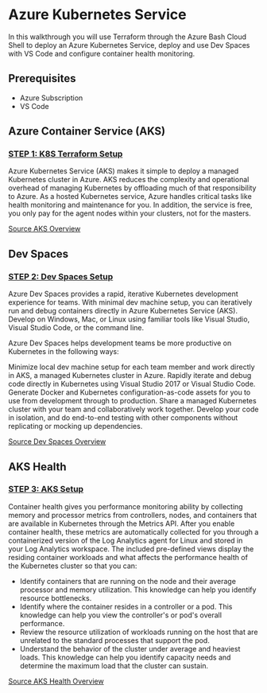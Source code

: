 # Azure Kubernetes Service 
In this walkthrough you will use Terraform through the Azure Bash Cloud Shell to deploy an Azure Kubernetes Service, deploy and use Dev Spaces with VS Code and configure container health monitoring.

## Prerequisites
* Azure Subscription
* VS Code

## Azure Container Service (AKS)

### [STEP 1: K8S Terraform Setup](./K8S_setup_guide.md)

Azure Kubernetes Service (AKS) makes it simple to deploy a managed Kubernetes cluster in Azure. AKS reduces the complexity and operational overhead of managing Kubernetes by offloading much of that responsibility to Azure. As a hosted Kubernetes service, Azure handles critical tasks like health monitoring and maintenance for you. In addition, the service is free, you only pay for the agent nodes within your clusters, not for the masters.

[Source AKS Overview](https://docs.microsoft.com/en-gb/azure/aks/intro-kubernetes)

## Dev Spaces

### [STEP 2: Dev Spaces Setup](./DevSpaces_guide.md)

Azure Dev Spaces provides a rapid, iterative Kubernetes development experience for teams. With minimal dev machine setup, you can iteratively run and debug containers directly in Azure Kubernetes Service (AKS). Develop on Windows, Mac, or Linux using familiar tools like Visual Studio, Visual Studio Code, or the command line.

Azure Dev Spaces helps development teams be more productive on Kubernetes in the following ways:

Minimize local dev machine setup for each team member and work directly in AKS, a managed Kubernetes cluster in Azure.
Rapidly iterate and debug code directly in Kubernetes using Visual Studio 2017 or Visual Studio Code.
Generate Docker and Kubernetes configuration-as-code assets for you to use from development through to production.
Share a managed Kubernetes cluster with your team and collaboratively work together. Develop your code in isolation, and do end-to-end testing with other components without replicating or mocking up dependencies.

[Source Dev Spaces Overview](https://docs.microsoft.com/en-us/azure/dev-spaces/azure-dev-spaces)

## AKS Health

### [STEP 3: AKS Setup](https://docs.microsoft.com/en-us/azure/monitoring/monitoring-container-health)

Container health gives you performance monitoring ability by collecting memory and processor metrics from controllers, nodes, and containers that are available in Kubernetes through the Metrics API. After you enable container health, these metrics are automatically collected for you through a containerized version of the Log Analytics agent for Linux and stored in your Log Analytics workspace. The included pre-defined views display the residing container workloads and what affects the performance health of the Kubernetes cluster so that you can:

* Identify containers that are running on the node and their average processor and memory utilization. This knowledge can help you identify resource bottlenecks.
* Identify where the container resides in a controller or a pod. This knowledge can help you view the controller's or pod's overall performance.
* Review the resource utilization of workloads running on the host that are unrelated to the standard processes that support the pod.
* Understand the behavior of the cluster under average and heaviest loads. This knowledge can help you identify capacity needs and determine the maximum load that the cluster can sustain.

[Source AKS Health Overview](https://docs.microsoft.com/en-us/azure/monitoring/monitoring-container-health)
